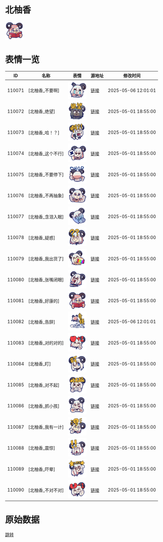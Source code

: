 # 北柚香

<img src="./cover.png" height="60" alt="cover" />

# 表情一览

|ID|名称|表情|源地址|修改时间|
|----|----|----|----|----|
|110071|[北柚香_不要啊]|<img src="./pic/110071_%5B北柚香_不要啊%5D.png" height="60" alt="不要啊"/>|[链接](https://i0.hdslb.com/bfs/garb/df7ad1f5dbc17548e48148ba68f4c253cbd8cbe1.png)|2025-05-06 12:01:01|
|110072|[北柚香_绝望]|<img src="./pic/110072_%5B北柚香_绝望%5D.png" height="60" alt="绝望"/>|[链接](https://i0.hdslb.com/bfs/garb/6f97cd4f6355338546db986f64f860c30e334387.png)|2025-05-01 18:55:00|
|110073|[北柚香_哈！？]|<img src="./pic/110073_%5B北柚香_哈！？%5D.png" height="60" alt="哈！？"/>|[链接](https://i0.hdslb.com/bfs/garb/777144c1b654130dd3a2a97d45c0956d1cb370e2.png)|2025-05-01 18:55:00|
|110074|[北柚香_这个不行]|<img src="./pic/110074_%5B北柚香_这个不行%5D.png" height="60" alt="这个不行"/>|[链接](https://i0.hdslb.com/bfs/garb/7f1c6e623715877024dffc8e987d37f1d507de69.png)|2025-05-01 18:55:00|
|110075|[北柚香_不要停下]|<img src="./pic/110075_%5B北柚香_不要停下%5D.png" height="60" alt="不要停下"/>|[链接](https://i0.hdslb.com/bfs/garb/ca15c5dcd9f637d91a40df39817476131826605c.png)|2025-05-01 18:55:00|
|110076|[北柚香_不再抽象]|<img src="./pic/110076_%5B北柚香_不再抽象%5D.png" height="60" alt="不再抽象"/>|[链接](https://i0.hdslb.com/bfs/garb/aeb1d592342b6eb6c2eb55d47a8a00a41884cf31.png)|2025-05-01 18:55:00|
|110077|[北柚香_含泪入眠]|<img src="./pic/110077_%5B北柚香_含泪入眠%5D.png" height="60" alt="含泪入眠"/>|[链接](https://i0.hdslb.com/bfs/garb/80a39480b51388833abced92831a575dd2dccd19.png)|2025-05-01 18:55:00|
|110078|[北柚香_疑惑]|<img src="./pic/110078_%5B北柚香_疑惑%5D.png" height="60" alt="疑惑"/>|[链接](https://i0.hdslb.com/bfs/garb/d4948ad9fe0333ab3de1c9f8f2a5ffdf822d1fc8.png)|2025-05-01 18:55:00|
|110079|[北柚香_我出货了]|<img src="./pic/110079_%5B北柚香_我出货了%5D.png" height="60" alt="我出货了"/>|[链接](https://i0.hdslb.com/bfs/garb/e41468776043454dc2e8222e8ae6e69543635024.png)|2025-05-01 18:55:00|
|110080|[北柚香_张嘴闭眼]|<img src="./pic/110080_%5B北柚香_张嘴闭眼%5D.png" height="60" alt="张嘴闭眼"/>|[链接](https://i0.hdslb.com/bfs/garb/a685c2a300e259cd49aa2d29c1cef5bfd06ade48.png)|2025-05-01 18:55:00|
|110081|[北柚香_好康的]|<img src="./pic/110081_%5B北柚香_好康的%5D.png" height="60" alt="好康的"/>|[链接](https://i0.hdslb.com/bfs/garb/80e896e0186e590102492b7f6b9739829b6fc2f2.png)|2025-05-01 18:55:00|
|110082|[北柚香_告辞]|<img src="./pic/110082_%5B北柚香_告辞%5D.png" height="60" alt="告辞"/>|[链接](https://i0.hdslb.com/bfs/garb/d8902fe1afb092977af2d821c6706c50aed7234c.png)|2025-05-06 12:01:01|
|110083|[北柚香_对的对的]|<img src="./pic/110083_%5B北柚香_对的对的%5D.png" height="60" alt="对的对的"/>|[链接](https://i0.hdslb.com/bfs/garb/06955b346add780f1fac45c06abe1ca931847d1b.png)|2025-05-01 18:55:00|
|110084|[北柚香_盯]|<img src="./pic/110084_%5B北柚香_盯%5D.png" height="60" alt="盯"/>|[链接](https://i0.hdslb.com/bfs/garb/aefcf37fc5a142237cd82d5747788ce051bbeea9.png)|2025-05-01 18:55:00|
|110085|[北柚香_对不起]|<img src="./pic/110085_%5B北柚香_对不起%5D.png" height="60" alt="对不起"/>|[链接](https://i0.hdslb.com/bfs/garb/2331b19064861e424104dba96a7e6a643b3dc688.png)|2025-05-01 18:55:00|
|110086|[北柚香_抓小孩]|<img src="./pic/110086_%5B北柚香_抓小孩%5D.png" height="60" alt="抓小孩"/>|[链接](https://i0.hdslb.com/bfs/garb/0539af399dba55cf7ca0ffe75bfe2b671789cd13.png)|2025-05-01 18:55:00|
|110087|[北柚香_我有一计]|<img src="./pic/110087_%5B北柚香_我有一计%5D.png" height="60" alt="我有一计"/>|[链接](https://i0.hdslb.com/bfs/garb/f5879194eb139185104d9d3a98316a5ee6ed4935.png)|2025-05-01 18:55:00|
|110088|[北柚香_震惊]|<img src="./pic/110088_%5B北柚香_震惊%5D.png" height="60" alt="震惊"/>|[链接](https://i0.hdslb.com/bfs/garb/8845f4de8535acd54681e099841bad91739bc416.png)|2025-05-01 18:55:00|
|110089|[北柚香_吓晕]|<img src="./pic/110089_%5B北柚香_吓晕%5D.png" height="60" alt="吓晕"/>|[链接](https://i0.hdslb.com/bfs/garb/e67a1f503e0f14bcf59ba5eeb9b0bad6252d5552.png)|2025-05-01 18:55:00|
|110090|[北柚香_不对不对]|<img src="./pic/110090_%5B北柚香_不对不对%5D.png" height="60" alt="不对不对"/>|[链接](https://i0.hdslb.com/bfs/garb/e220fa994dad674ae90c0fdbc8591cebc6d269b9.png)|2025-05-01 18:55:00|

# 原始数据

[跳转](./raw.json)

